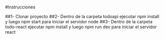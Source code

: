 #Instrucciones

##1- Clonar proyecto
##2- Dentro de la carpeta todoapi ejecutar npm install y luego npm start para iniciar el servidor node
##3- Dentro de la carpeta todo-react ejecutar npm install y luego npm run dev para iniciar el servidor react
